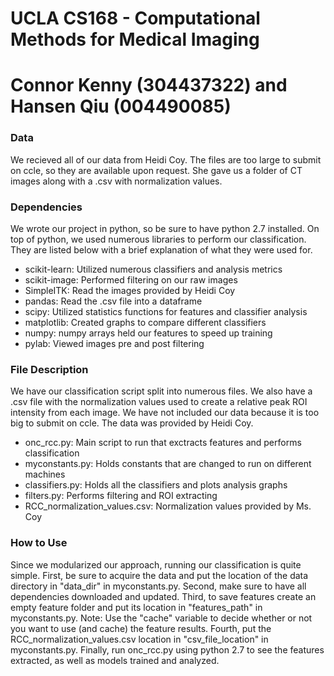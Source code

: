 # UCLA CS168 - Computational Methods for Medical Imaging
# Connor Kenny (304437322) and Hansen Qiu (004490085)

### Data
We recieved all of our data from Heidi Coy. 
The files are too large to submit on ccle, so they are available upon request.
She gave us a folder of CT images along with a .csv with normalization values.

### Dependencies
We wrote our project in python, so be sure to have python 2.7 installed. 
On top of python, we used numerous libraries to perform our classification. 
They are listed below with a brief explanation of what they were used for.

- scikit-learn: Utilized numerous classifiers and analysis metrics
- scikit-image: Performed filtering on our raw images
- SimpleITK: Read the images provided by Heidi Coy
- pandas: Read the .csv file into a dataframe
- scipy: Utilized statistics functions for features and classifier analysis
- matplotlib: Created graphs to compare different classifiers
- numpy: numpy arrays held our features to speed up training
- pylab: Viewed images pre and post filtering


### File Description
We have our classification script split into numerous files.
We also have a .csv file with the normalization values used to create a relative peak ROI intensity from each image.
We have not included our data because it is too big to submit on ccle.
The data was provided by Heidi Coy.

- onc_rcc.py: Main script to run that exctracts features and performs classification
- myconstants.py: Holds constants that are changed to run on different machines
- classifiers.py: Holds all the classifiers and plots analysis graphs
- filters.py: Performs filtering and ROI extracting
- RCC_normalization_values.csv: Normalization values provided by Ms. Coy


### How to Use
Since we modularized our approach, running our classification is quite simple.
First, be sure to acquire the data and put the location of the data directory in "data_dir" in myconstants.py.
Second, make sure to have all dependencies downloaded and updated.
Third, to save features create an empty feature folder and put its location in "features_path" in myconstants.py.
	Note: Use the "cache" variable to decide whether or not you want to use (and cache) the feature results.
Fourth, put the RCC_normalization_values.csv location in "csv_file_location" in myconstants.py.
Finally, run onc_rcc.py using python 2.7 to see the features extracted, as well as models trained and analyzed.
